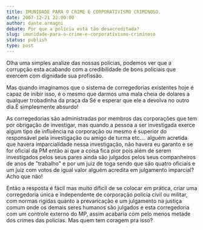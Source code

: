 ```yaml
---
title: IMUNIDADE PARA O CRIME E CORPORATIVISMO CRIMINOSO.
date: 2007-12-21 22:00:00
author: dante.armagni
debate: Por que a polícia está tão desacreditada?
slug: imunidade-para-o-crime-e-corporativismo-criminoso
status: publish 
type: post
---
```


Olha uma simples analize das nossas policias, podemos ver que a corrupção esta acabando com a credibilidade de bons policiais que exercem com dignidade sua profissão.  

Mas quando imaginamos que o sistema de corregedorias existentes hoje é capaz de inibir isso, é o mesmo que darmos uma mala cheia de dolares a qualquer trobadinha da praça da Sé e esperar que ele a devolva no outro dia.É simplesmente absurdo!  

As corregedorias são administradas por membros das corporações que tem por obrigação de investigar, mas quando a pessoa a ser investigada exerce algum tipo de influência na corporação ou mesmo é superior do responsável pela investigação ou amigo de turma etc.... alguém acretida que havera imparcialidade nessa investigação, não havera eu garanto e se for oficial da PM então ai que a coisa fica pior pois além de serem investigados pelos seus pares ainda são julgados pelos seus companheiros de anos de "trabalho" e por um juiz de toga sendo que são quatro oficiais e um juiz com votos de igual valor alguém acredita em julgamento imparcial?Acho que não!  

Então a resposta é fácil mas muito dificil de se colocar em prática, criar uma corregedoria única e independente de corporação policia civil ou militar, com normas rigidas quanto a prevaricação e um julgamento na justiça comum onde os demais seres humanos são julgados e esta corregedoria com um controle externo do MP, assim acabaria com pelo menos metade dos crimes das policias. Mas quem tem coragem pra isso?
